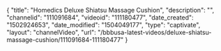 {
    "title": "Homedics Deluxe Shiatsu Massage Cushion",
    "description": "",
    "channelid": "111091684",
    "videoid": "111180477",
    "date_created": "1502924653",
    "date_modified": "1504049177",
    "type": "captivate",
    "layout": "channelVideo",
    "url": "\/bbbusa-latest-videos\/deluxe-shiatsu-massage-cushion\/111091684-111180477"
}